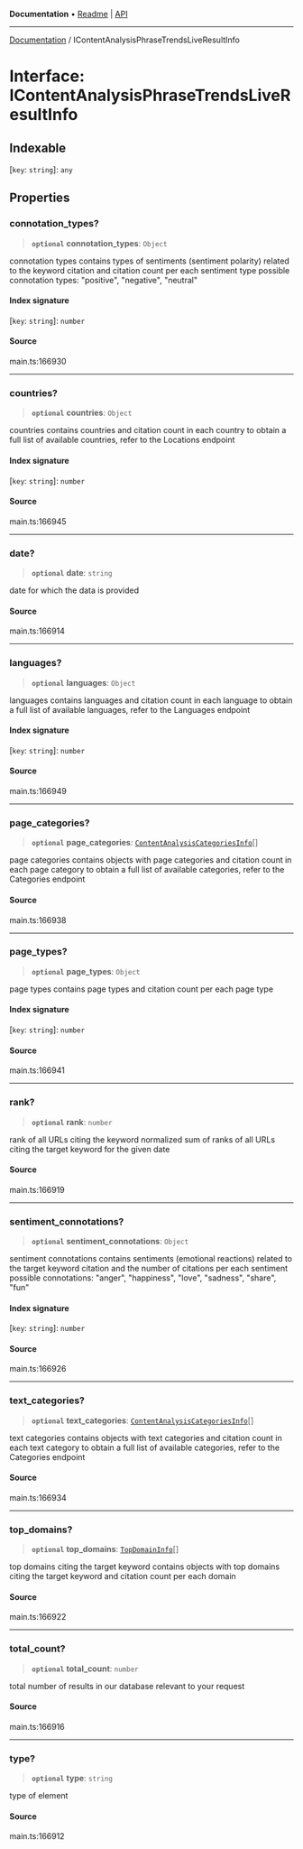 **Documentation** • [Readme](../README.md) \| [API](../globals.md)

***

[Documentation](../README.md) / IContentAnalysisPhraseTrendsLiveResultInfo

# Interface: IContentAnalysisPhraseTrendsLiveResultInfo

## Indexable

 \[`key`: `string`\]: `any`

## Properties

### connotation\_types?

> **`optional`** **connotation\_types**: `Object`

connotation types
contains types of sentiments (sentiment polarity) related to the keyword citation and citation count per each sentiment type
possible connotation types: "positive", "negative", "neutral"

#### Index signature

 \[`key`: `string`\]: `number`

#### Source

main.ts:166930

***

### countries?

> **`optional`** **countries**: `Object`

countries
contains countries and citation count in each country
to obtain a full list of available countries, refer to the Locations endpoint

#### Index signature

 \[`key`: `string`\]: `number`

#### Source

main.ts:166945

***

### date?

> **`optional`** **date**: `string`

date for which the data is provided

#### Source

main.ts:166914

***

### languages?

> **`optional`** **languages**: `Object`

languages
contains languages and citation count in each language
to obtain a full list of available languages, refer to the Languages endpoint

#### Index signature

 \[`key`: `string`\]: `number`

#### Source

main.ts:166949

***

### page\_categories?

> **`optional`** **page\_categories**: [`ContentAnalysisCategoriesInfo`](../classes/ContentAnalysisCategoriesInfo.md)[]

page categories
contains objects with page categories and citation count in each page category
to obtain a full list of available categories, refer to the Categories endpoint

#### Source

main.ts:166938

***

### page\_types?

> **`optional`** **page\_types**: `Object`

page types
contains page types and citation count per each page type

#### Index signature

 \[`key`: `string`\]: `number`

#### Source

main.ts:166941

***

### rank?

> **`optional`** **rank**: `number`

rank of all URLs citing the keyword
normalized sum of ranks of all URLs citing the target keyword for the given date

#### Source

main.ts:166919

***

### sentiment\_connotations?

> **`optional`** **sentiment\_connotations**: `Object`

sentiment connotations
contains sentiments (emotional reactions) related to the target keyword citation and the number of citations per each sentiment
possible connotations: "anger", "happiness", "love", "sadness", "share", "fun"

#### Index signature

 \[`key`: `string`\]: `number`

#### Source

main.ts:166926

***

### text\_categories?

> **`optional`** **text\_categories**: [`ContentAnalysisCategoriesInfo`](../classes/ContentAnalysisCategoriesInfo.md)[]

text categories
contains objects with text categories and citation count in each text category
to obtain a full list of available categories, refer to the Categories endpoint

#### Source

main.ts:166934

***

### top\_domains?

> **`optional`** **top\_domains**: [`TopDomainInfo`](../classes/TopDomainInfo.md)[]

top domains citing the target keyword
contains objects with top domains citing the target keyword and citation count per each domain

#### Source

main.ts:166922

***

### total\_count?

> **`optional`** **total\_count**: `number`

total number of results in our database relevant to your request

#### Source

main.ts:166916

***

### type?

> **`optional`** **type**: `string`

type of element

#### Source

main.ts:166912
